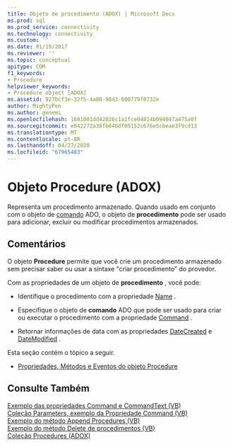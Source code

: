 ```yaml
---
title: Objeto de procedimento (ADOX) | Microsoft Docs
ms.prod: sql
ms.prod_service: connectivity
ms.technology: connectivity
ms.custom: ''
ms.date: 01/19/2017
ms.reviewer: ''
ms.topic: conceptual
apitype: COM
f1_keywords:
- Procedure
helpviewer_keywords:
- Procedure object [ADOX]
ms.assetid: 927bcf3e-32f5-4a80-98d3-600779f0732e
author: MightyPen
ms.author: genemi
ms.openlocfilehash: 1681001dd42026c1a1fce04814b094047a475a0f
ms.sourcegitcommit: e042272a38fb646df05152c676e5cbeae3f9cd13
ms.translationtype: MT
ms.contentlocale: pt-BR
ms.lasthandoff: 04/27/2020
ms.locfileid: "67965483"
---
```

# <a name="procedure-object-adox"></a>Objeto Procedure (ADOX)
Representa um procedimento armazenado. Quando usado em conjunto com o objeto de [comando](../../../ado/reference/ado-api/command-object-ado.md) ADO, o objeto de **procedimento** pode ser usado para adicionar, excluir ou modificar procedimentos armazenados.  
  
## <a name="remarks"></a>Comentários  
 O objeto **Procedure** permite que você crie um procedimento armazenado sem precisar saber ou usar a sintaxe "criar procedimento" do provedor.  
  
 Com as propriedades de um objeto de **procedimento** , você pode:  
  
-   Identifique o procedimento com a propriedade [Name](../../../ado/reference/adox-api/name-property-adox.md) .  
  
-   Especifique o objeto de **comando** ADO que pode ser usado para criar ou executar o procedimento com a propriedade [Command](../../../ado/reference/adox-api/command-property-adox.md) .  
  
-   Retornar informações de data com as propriedades [DateCreated](../../../ado/reference/adox-api/datecreated-property-adox.md) e [DateModified](../../../ado/reference/adox-api/datemodified-property-adox.md) .  
  
 Esta seção contém o tópico a seguir.  
  
-   [Propriedades, Métodos e Eventos do objeto Procedure](../../../ado/reference/adox-api/procedure-object-properties-methods-and-events.md)  
  
## <a name="see-also"></a>Consulte Também  
 [Exemplo das propriedades Command e CommandText (VB)](../../../ado/reference/adox-api/command-and-commandtext-properties-example-vb.md)   
 [Coleção Parameters, exemplo da Propriedade Command (VB)](../../../ado/reference/adox-api/parameters-collection-command-property-example-vb.md)   
 [Exemplo do método Append Procedures (VB)](../../../ado/reference/adox-api/procedures-append-method-example-vb.md)   
 [Exemplo do método Delete de procedimentos (VB)](../../../ado/reference/adox-api/procedures-delete-method-example-vb.md)   
 [Coleção Procedures (ADOX)](../../../ado/reference/adox-api/procedures-collection-adox.md)
